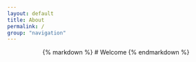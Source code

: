```yaml
---
layout: default
title: About
permalink: /
group: "navigation"
---
```

<center>
{% markdown %}
# Welcome
{% endmarkdown %}
</center>

